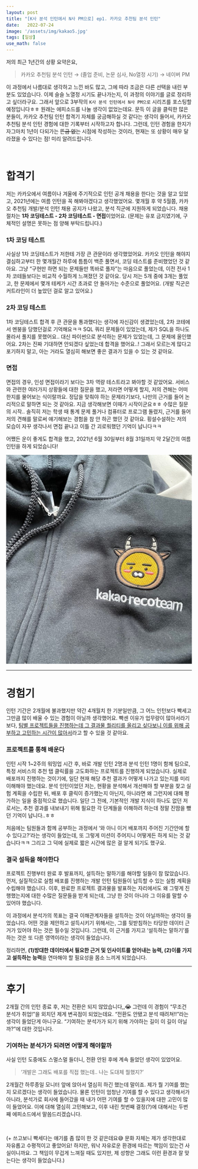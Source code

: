 ```yaml
---
layout: post
title: "[K사 분석 인턴에서 N사 PM으로] ep1. 카카오 추천팀 분석 인턴"
date:   2022-07-24
image: '/assets/img/kakao5.jpg'
tags: [일상]
use_math: false
---
```


저의 최근 1년간의 상황 요약은요,

> 카카오 추천팀 분석 인턴  → (졸업 준비, 논문 심사, No열정 시기) →  네이버 PM

이 과정에서 나름대로 생각하고 느낀 바도 많고, 그에 따라 조금은 다른 선택을 내린 부분도 있었습니다. 이제 슬슬 노열정 시기도 끝나가는지, 이 과정의 이야기를 글로 정리하고 싶더라구요. 그래서 앞으로 3부작의 ``K사 분석 인턴에서 N사 PM으로`` 시리즈를 포스팅할 예정입니다ㅎㅎ 원래는 에피소드를 나눌 생각이 없었는데요. 문득 이 글을 클릭한 많은 분들이, 카카오 추천팀 인턴 합격기 자체를 궁금해하실 것 같다는 생각이 들어서, 카카오 추천팀 분석 인턴 경험에 대한 기록부터 시작하고자 합니다. 그런데, 인턴 경험을 한지가 자그마치 1년이 다되가는 ~~뜬금 없는~~ 시점에 작성하는 것이라, 현재는 또 상황이 매우 달라졌을 수 있다는 점! 미리 알려드립니다.

<br>

# 합격기

저는 카카오에서 여름이나 겨울에 주기적으로 인턴 공개 채용을 한다는 것을 알고 있었고, 2021년에는 여름 인턴을 꼭 해봐야겠다고 생각했었어요. 몇개월 후 약 5월쯤, 카카오 추천팀 개발/분석 인턴 채용 공지가 나왔고, 분석 직군에 지원하게 되었습니다. 채용 절차는 **1차 코딩테스트 - 2차 코딩테스트 - 면접**이었어요. (문제는 유포 금지였기에, 구체적인 설명은 못하는 점 양해 부탁드립니다.)

### 1차 코딩 테스트

사실상 1차 코딩테스트가 저한테 가장 큰 관문이라 생각했었어요. 카카오 인턴을 해야지 결심하고부터 한 몇개월간 하루에 틈틈이 백준 풀면서, 코딩 테스트를 준비했었던 것 같아요. 그냥 “구현만 하면 되는 문제들만 똑바로 풀자”는 마음으로 풀었는데, 이전 전사 1차 코테들보다는 비교적 수월하게 느껴졌던 것 같아요. 당시 저는 5개 중에 3개는 풀었고, 한 문제에서 몇개 테케가 시간 초과로 안 돌아가는 수준으로 풀었어요. (개발 직군은 커트라인이 더 높았던 걸로 알고 있어요.)

### 2차 코딩 테스트

1차 코딩테스트 합격 후 큰 관문을 통과했다는 생각에 자신감이 생겼었는데, 2차 코테에서 멘붕을 당했던걸로 기억해요ㅋㅋ SQL 쿼리 문제들이 있었는데, 제가 SQL을 하나도 몰라서 풀지를 못했어요.. 대신 파이썬으로 분석하는 문제가 있었는데, 그 문제에 올인했어요. 2차는 진짜 기대하면 안되겠다 싶었는데 합격을 했어요..! 그래서 모르는게 많다고 포기하지 말고, 아는 거라도 열심히 해보면 좋은 결과가 있을 수 있는 것 같아요.

### 면접

면접의 경우, 인성 면접이라기 보다는 3차 역량 테스트라고 봐야할 것 같았어요. 서비스와 관련한 여러가지 상황들에 대한 질문을 했고, 저라면 어떻게 할지, 저의 견해는 어떠한지를 물어보는 식이랄까요. 정답을 맞춰야 하는 문제라기보다, 나만의 근거를 들어 논리적으로 말하면 되는 것 같아요. 지금 생각해보면 이때가 시작이군요ㅎㅎ 수많은 질문의 시작.. 솔직히 저는 학생 때 통계 문제 풀거나 컴퓨터로 프로그램 돌렸지, 근거를 들어 저의 견해를 말로써 얘기해보는 경험을 참 안 하곤 했던 것 같아요. 횡설수설하는 저의 모습이 자꾸 생각나서 면접 끝나고 이틀 간 괴로워했던 기억이 납니다ㅋㅋ  

어쨌든 운이 좋게도 합격을 했고, 2021년 6월 30일부터 8월 31일까지 약 2달간의 여름 인턴을 하게 되었습니다!
<br>

<img src="/assets/img/kakao5.jpg" width="750px">


---

# 경험기

인턴 기간은 2개월에 불과했지만 약간 4개월치 한 기분일만큼, 그 어느 인턴보다 빡세고 그만큼 많이 배울 수 있는 경험이 아닐까 생각했어요. 빡센 이유가 업무량이 많아서라기보다, <u>팀별 프로젝트들을 진행하는데 그 결과물 퀄리티를 올리고 싶다보니 이를 위해 공부하고 고민하는 시간이 많아서</u>라고 할 수 있을 것 같아요.

### 프로젝트를 통해 배운다

인턴 시작 1~2주의 워밍업 시간 후, 바로 개발 인턴 2명과 분석 인턴 1명이 함께 팀으로, 특정 서비스의 추천 탭 클릭률을 고도화하는 프로젝트를 진행하게 되었습니다. 실제로 배포까지 진행하는 것이기에, 일단 현재 해당 추천 결과가 어떻게 나가고 있는지를 미리 이해해야 했는데요. 분석 인턴이었던 저는, 현황을 분석해서 개선해야 할 부분을 찾고 실험 계획을 수립한 뒤, 배포 후 클릭이 증가했는지 아닌지, 아니라면 왜 그런지에 대해 평가하는 일을 중점적으로 했습니다. 일단 그 전에, 기본적인 개발 지식이 하나도 없던 저로서는, 추천 결과를 내보내기 위해 필요한 각 단계들을 이해하려 하는데 정말 진땀을 뺐던 기억이 납니다..ㅎㅎ

처음에는 팀원들과 함께 공부하는 과정에서 ‘와 아니 이거 배포까지 주어진 기간안에 할 수 있다고?’라는 생각이 들었는데, 또 그렇게 미션이 주어지니 어떻게든 하게 되는 것 같습니다ㅋㅋ 그리고 그 덕에 실제로 짧은 시간에 많은 걸 알게 되기도 했구요.  

### 결국 설득을 해야한다

프로젝트 진행부터 완료 후 발표까지, 설득하는 말하기를 해야할 일들이 참 많았습니다. 먼저, 실질적으로 실험 배포를 진행하는 개발 인턴 팀원들이 납득할 수 있는 실험 계획을 수립해야 했습니다. 이후, 완료한 프로젝트 결과물을 발표하는 자리에서도 왜 그렇게 진행했는지에 대한 수많은 질문들을 받게 되는데, 그냥 한 것이 아니라 그 이유를 말할 수 있어야 했습니다.

이 과정에서 분석가의 목표는 결국 이해관계자들을 설득하는 것이 아닐까하는 생각이 들었습니다. 어떤 것을 제안하고 설득시키기 위해서는, 그를 뒷받침하는 타당한 데이터 근거가 있어야 하는 것은 필수일 것입니다. 그런데, 이 근거를 가지고 ‘설득하는 말하기’를 하는 것은 또 다른 영역이라는 생각이 들었습니다.

정리하면, **(1)방대한 데이터에서 필요한 근거 및 인사이트를 얻어내는 능력, (2)이를 가지고 설득하는 능력**을 연마해야 할 필요성을 몸소 느끼게 되었습니다.
<br>

---

# 후기

2개월 간의 인턴 종료 후, 저는 전환은 되지 않았습니다,,~~😭~~ 그런데 이 경험이 “무조건 분석가 취업!”을 외치던 제게 변곡점이 되었는데요. “전환도 안됐고 분석 때려쳐!!”라는 생각이 들었단게 아니구요. “기여하는 분석가가 되기 위해 가야하는 길이 이 길이 아닐까?”에 대한 것입니다.

### 기여하는 분석가가 되려면 어떻게 해야할까

사실 인턴 도중에도 스멀스멀 들더니, 전환 안된 후에 계속 들었던 생각이 있었어요.

> ‘개발은 그래도 배포를 직접 했는데.. 나는 도대체 뭘했지?’

2개월간 하루종일 모니터 앞에 앉아서 열심히 하긴 했는데 말이죠. 제가 뭘 기여를 했는지 모르겠다는 생각이 들었습니다. 물론 인턴이 엄청난 기여를 할 수 있다고 생각해서가 아니라, 분석가로 회사에 들어갔을 때 내가 어떤 기여를 할 수 있을지에 대한 고민이 많이 들었어요. 이에 대해 열심히 고민해보고, 이후 내린 첫번째 결정(?)에 대해서는 두번째 에피소드에서 말씀드리겠습니다.

<br>


(+ 쓰고보니 빡세다는 얘기를 좀 많이 한 것 같은데요😅 문화 자체는 제가 생각한대로 자유롭고 수평적이고 좋았어요! 하지만, 워낙 자유로운 환경에 따르는 책임이 있는건 사실이니까요. 그 책임이 무겁게 느껴질 때도 있지만, 제 성향은 그래도 이런 환경과 잘 맞는다는 생각이 들었습니다.)

<br>
